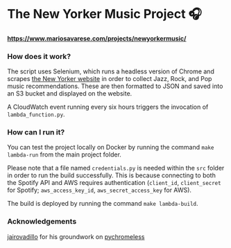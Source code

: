 # The New Yorker Music Project 🎧
#### https://www.mariosavarese.com/projects/newyorkermusic/

### How does it work?
The script uses Selenium, which runs a headless version of Chrome and scrapes
 [the New Yorker website](https://www.newyorker.com/goings-on-about-town/night-life) in order to collect Jazz, Rock, and Pop music
 recommendations. These are then formatted to JSON and saved into an S3 bucket and displayed
 on the website.
 
A CloudWatch event running every six hours triggers the invocation of `lambda_function.py`.
 
### How can I run it?

You can test the project locally on Docker by running the command `make lambda-run` from the main
project folder.

Please note that a file named `credentials.py` is needed within the `src` folder in order to run the build successfully.
This is because connecting to both the Spotify API and AWS requires authentication (`client_id`, `client_secret` for Spotify; 
 `aws_access_key_id`, `aws_secret_access_key` for AWS).
 
 The build is deployed by running the command `make lambda-build`.
 
 ### Acknowledgements
 
[jairovadillo](https://github.com/jairovadillo) for his groundwork on
 [pychromeless](https://github.com/jairovadillo/pychromeless)